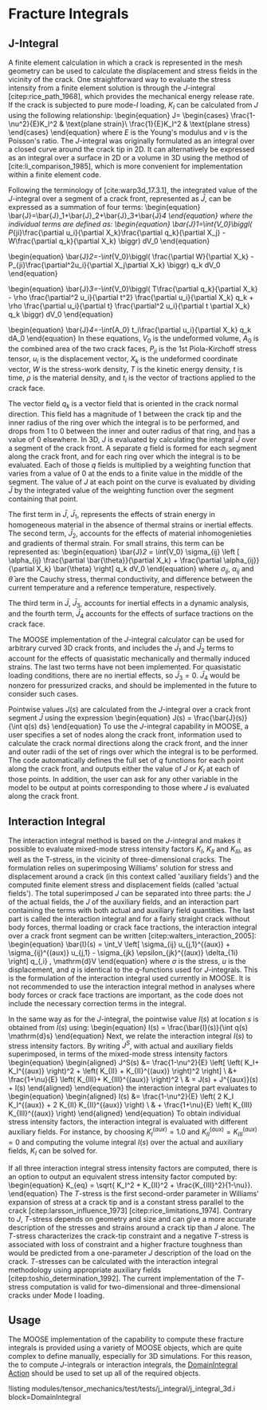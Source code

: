 # Fracture Integrals

## J-Integral

A finite element calculation in which a crack is represented in the mesh geometry can be used to calculate the displacement and stress fields in the vicinity of the crack.  One straightforward way to evaluate the stress intensity from a finite element solution is through the $J$-integral [citep:rice_path_1968], which provides the mechanical energy release rate. If the crack is subjected to pure mode-$I$ loading, $K_I$ can be calculated from $J$ using the following relationship:
\begin{equation}
J=
\begin{cases}
\frac{1-\nu^2}{E}K_I^2 & \text{plane strain}\\
\frac{1}{E}K_I^2 & \text{plane stress}
\end{cases}
\end{equation}
where $E$ is the Young's modulus and $\nu$ is the Poisson's ratio.
The $J$-integral was originally formulated as an integral over a closed curve around the crack tip in 2D.  It can alternatively be expressed as an integral over a surface in 2D or a volume in 3D using the method of [cite:li_comparison_1985], which is more convenient for implementation within a finite element code.

Following the terminology of [cite:warp3d_17.3.1], the integrated value of the $J$-integral over a segment of a crack front, represented as $\bar{J}$, can be expressed as a summation of four terms:
\begin{equation}
\bar{J}=\bar{J}_1+\bar{J}_2+\bar{J}_3+\bar{J}_4
\end{equation}
where the individual terms are defined as:
\begin{equation}
\bar{J}_1=\int_{V_0}\biggl(
P_{ji}\frac{\partial u_i}{\partial X_k}\frac{\partial q_k}{\partial X_j}
-W\frac{\partial q_k}{\partial X_k}
\biggr) dV_0
\end{equation}

\begin{equation}
\bar{J}_2=-\int_{V_0}\biggl(
\frac{\partial W}{\partial X_k} -
P_{ji}\frac{\partial^2u_i}{\partial X_j\partial X_k}
\biggr) q_k dV_0
\end{equation}

\begin{equation}
\bar{J}_3=-\int_{V_0}\biggl(
T\frac{\partial q_k}{\partial X_k} -
\rho \frac{\partial^2 u_i}{\partial t^2} \frac{\partial u_i}{\partial X_k} q_k +
\rho \frac{\partial u_i}{\partial t} \frac{\partial^2 u_i}{\partial t \partial X_k} q_k
\biggr) dV_0
\end{equation}

\begin{equation}
\bar{J}_4=-\int_{A_0}
t_i\frac{\partial u_i}{\partial X_k} q_k
dA_0
\end{equation}
In these equations, $V_0$ is the undeformed volume, $A_0$ is the combined area of the two crack faces, $P_{ji}$ is the 1st Piola-Kirchoff stress tensor, $u_i$ is the displacement vector, $X_k$ is the undeformed coordinate vector, $W$ is the stress-work density, $T$ is the kinetic energy density, $t$ is time, $\rho$ is the material density, and $t_i$ is the vector of tractions applied to the crack face.

The vector field $q_k$ is a vector field that is oriented in the crack normal direction. This field has a magnitude of 1 between the crack tip and the inner radius of the ring over which the integral is to be performed, and drops from 1 to 0 between the inner and outer radius of that ring, and has a value of 0 elsewhere. In 3D, $J$ is evaluated by calculating the integral $\bar{J}$ over a segment of the crack front. A separate $q$ field is formed for each
segment along the crack front, and for each ring over which the integral is to be evaluated. Each of those $q$ fields is multiplied by a weighting function that varies from a value of 0 at the ends to a finite value in the middle of the segment. The value of $J$ at each point on the curve is evaluated by dividing $\bar{J}$ by the integrated value of the weighting function over the segment containing that point.

The first term in $\bar{J}$, $\bar{J}_1$, represents the effects of strain energy in homogeneous material in the absence of thermal strains or inertial effects. The second term, $\bar{J}_2$, accounts for the effects of material inhomogenieties and gradients of thermal strain.  For small strains, this term can be represented as:
\begin{equation}
\bar{J}_2 = \int_{V_0} \sigma_{ij} \left [ \alpha_{ij} \frac{\partial \bar{\theta}}{\partial X_k} + \frac{\partial \alpha_{ij}}{\partial X_k} \bar{\theta} \right] q_k dV_0
\end{equation}
where $\sigma_{ij}$, $\alpha_{ij}$ and $\bar{\theta}$ are the Cauchy stress, thermal conductivity, and difference between the current temperature and a reference temperature, respectively.

The third term in $\bar{J}$, $\bar{J}_3$, accounts for inertial effects in a dynamic analysis, and the fourth term, $\bar{J}_4$ accounts for the effects of surface tractions on the crack face.

The MOOSE implementation of the $J$-integral calculator can be used for arbitrary curved 3D crack fronts, and includes the $\bar{J}_1$ and $\bar{J}_2$ terms to account for the effects of quasistatic mechanically and thermally induced strains. The last two terms have not been implemented. For quasistatic loading conditions, there are no inertial effects, so $\bar{J}_3=0$. $\bar{J}_4$ would be nonzero for pressurized cracks, and should be implemented in the future to consider such cases.

Pointwise values $J(s)$ are calculated from the $J$-integral over a crack front segment $\bar{J}$ using the expression
\begin{equation}
J(s) = \frac{\bar{J}(s)}{\int q(s) ds}
\end{equation}
To use the $J$-integral capability in MOOSE, a user specifies a set of nodes along the crack front, information used to calculate the crack normal directions along the crack front, and the inner and outer radii of the set of rings over which the integral is to be performed. The code automatically defines the full set of $q$ functions for each point along the crack front, and outputs either the value of $J$ or $K_I$ at each of those points. In addition, the user can ask for any other variable in the model to be output at points corresponding to those where $J$ is evaluated along the crack front.

## Interaction Integral

The interaction integral method is based on the $J$-integral and makes it possible to evaluate mixed-mode stress intensity factors $K_I$, $K_{II}$ and $K_{III}$, as well as the T-stress, in the vicinity of three-dimensional cracks. The formulation relies on superimposing Williams' solution for stress and displacement around a crack (in this context called 'auxiliary fields') and the computed finite element stress and displacement fields (called 'actual fields'). The total superimposed $J$ can be separated into three parts: the $J$ of the actual fields, the $J$ of the auxiliary fields, and an interaction part containing the terms with both actual and auxiliary field quantities. The last part is called the interaction integral and for a fairly straight crack without body forces, thermal loading or crack face tractions, the interaction integral over a crack front segment can be written [citep:walters_interaction_2005]:
\begin{equation}
\bar{I}(s) = \int_V \left[ \sigma_{ij} u_{j,1}^{(aux)} + \sigma_{ij}^{(aux)} u_{j,1} - \sigma_{jk} \epsilon_{jk}^{(aux)} \delta_{1i} \right] q_{,i} \, \mathrm{d}V
\end{equation}
where $\sigma$ is the stress, $u$ is the displacement, and $q$ is identical to the $q$-functions used for $J$-integrals. This is the formulation of the interaction integral used currently in MOOSE. It is not recommended to use the interaction integral method in analyses where body forces or crack face tractions are important, as the code does not include the necessary correction terms in the integral.

In the same way as for the $J$-integral, the pointwise value $I(s)$ at location $s$ is obtained from $\bar{I}(s)$ using:
\begin{equation}
I(s) = \frac{\bar{I}(s)}{\int q(s) \mathrm{d}s}
\end{equation}
Next, we relate the interaction integral $I(s)$ to stress intensity factors. By writing $J^S$, with actual and auxiliary fields superimposed, in terms of the mixed-mode stress intensity factors
\begin{equation}
\begin{aligned}
J^S(s) &= \frac{1-\nu^2}{E} \left[ \left( K_I+ K_I^{(aux)} \right)^2 + \left( K_{II} + K_{II}^{(aux)} \right)^2 \right] \\
&+ \frac{1+\nu}{E} \left( K_{III}+ K_{III}^{(aux)} \right)^2 \\
& = J(s) + J^{(aux)}(s) + I(s)
\end{aligned}
\end{equation}
the interaction integral part evaluates to
\begin{equation}
\begin{aligned}
I(s) &= \frac{1-\nu^2}{E} \left( 2 K_I K_I^{(aux)} + 2 K_{II} K_{II}^{(aux)} \right) \\
& + \frac{1+\nu}{E} \left( K_{III} K_{III}^{(aux)} \right)
\end{aligned}
\end{equation}
To obtain individual stress intensity factors, the interaction integral is evaluated with different auxiliary fields. For instance, by choosing $K_I^{(aux)} = 1.0$ and $K_{II}^{(aux)} = K_{III}^{(aux)} = 0$ and computing the volume integral $I(s)$ over the actual and auxiliary fields, $K_I$ can be solved for.

If all three interaction integral stress intensity factors are computed, there is an option to output an equivalent stress intensity factor computed by:
\begin{equation}
K_{eq} = \sqrt{ K_I^2 + K_{II}^2 + \frac{K_{III}^2}{1-\nu}}.
\end{equation}
The $T$-stress is the first second-order parameter in Williams' expansion of stress at a crack tip and is a constant stress parallel to the crack [citep:larsson_influence_1973] [citep:rice_limitations_1974]. Contrary to $J$, $T$-stress depends on geometry and size and can give a more accurate description of the stresses and strains around a crack tip than $J$ alone. The $T$-stress characterizes the crack-tip constraint and a negative $T$-stress is associated with loss of constraint and a higher fracture toughness than would be predicted from a one-parameter $J$ description of the load on the crack. $T$-stresses can be calculated with the interaction integral methodology using appropriate auxiliary fields [citep:toshio_determination_1992]. The current implementation of the $T$-stress computation is valid for two-dimensional and three-dimensional cracks under Mode I loading.

## Usage

The MOOSE implementation of the capability to compute these fracture integrals is provided using a variety of MOOSE objects, which are quite complex to define manually, especially for 3D simulations. For this reason, the to compute $J$-integrals or interaction integrals, the [DomainIntegral Action](/DomainIntegralAction.md) should be used to set up all of the required objects.

!listing modules/tensor_mechanics/test/tests/j_integral/j_integral_3d.i block=DomainIntegral
